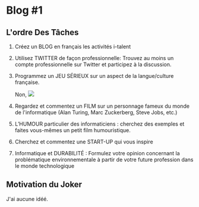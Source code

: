 # Blog \#1

## L'ordre Des Tâches

1. Créez un BLOG en français les activités i-talent
2. Utilisez TWITTER de façon professionnelle: Trouvez au moins un compte professionnelle sur Twitter et participez à la discussion.
3. Programmez un JEU SÉRIEUX sur un aspect de la langue/culture française.

    Non, ![](https://nicklou.files.wordpress.com/2012/10/one-does-not-simply-make-a-game-thumb.jpg)

4. Regardez et commentez un FILM sur un personnage fameux du monde de l'informatique (Alan Turing, Marc Zuckerberg, Steve Jobs, etc.)
5. L’HUMOUR particulier des informaticiens : cherchez des exemples et faites vous-mêmes un petit film humouristique.
6. Cherchez et commentez une START-UP qui vous inspire
7. Informatique et DURABILITÉ : Formulez votre opinion concernant la problématique environnementale à partir de votre future profession dans le monde technologique


## Motivation du Joker

J'ai aucune idéé.
